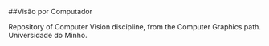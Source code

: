 ##Visão por Computador

Repository of Computer Vision discipline, from the Computer Graphics path. Universidade do Minho.
